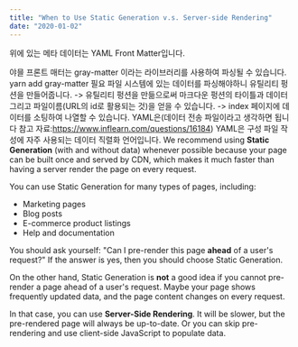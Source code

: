```yaml
---
title: "When to Use Static Generation v.s. Server-side Rendering"
date: "2020-01-02"
---
```


위에 있는 메타 데이터는 YAML Front Matter입니다.

야믈 프론트 매터는 gray-matter 이라는 라이브러리를 사용하여 파싱될 수 있습니다. yarn add gray-matter 필요
파일 시스템에 있는 데이터를 파싱해야하니 유틸리티 펑션을 만들어줍니다.
-> 유틸리티 펑션을 만듦으로써 마크다운 펑션의 타이틀과 데이터 그리고 파일이름(URL의 id로 활용되는 것)을 얻을 수 있습니다.
-> index 페이지에 데이터를 소팅하여 나열할 수 있습니다.
YAML은(데이터 전송 파일이라고 생각하면 됩니다 참고 자료:https://www.inflearn.com/questions/16184)
YAML은 구성 파일 작성에 자주 사용되는 데이터 직렬화 언어입니다.
We recommend using **Static Generation** (with and without data) whenever possible because your page can be built once and served by CDN, which makes it much faster than having a server render the page on every request.

You can use Static Generation for many types of pages, including:

- Marketing pages
- Blog posts
- E-commerce product listings
- Help and documentation

You should ask yourself: "Can I pre-render this page **ahead** of a user's request?" If the answer is yes, then you should choose Static Generation.

On the other hand, Static Generation is **not** a good idea if you cannot pre-render a page ahead of a user's request. Maybe your page shows frequently updated data, and the page content changes on every request.

In that case, you can use **Server-Side Rendering**. It will be slower, but the pre-rendered page will always be up-to-date. Or you can skip pre-rendering and use client-side JavaScript to populate data.
